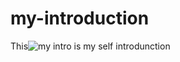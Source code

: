 # my-introduction
This![my intro](https://user-images.githubusercontent.com/123724123/226984048-b3abe7ff-ead2-4568-9360-0de24afa0a16.png) is my self introdunction
